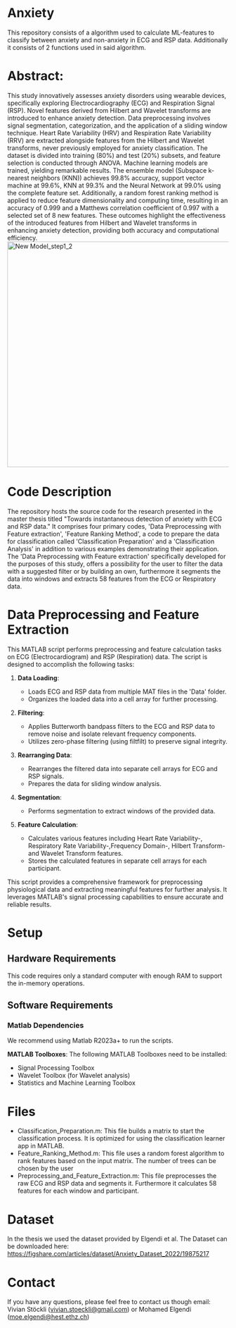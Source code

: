 # Anxiety
This repository consists of a algorithm used to calculate ML-features to classify between anxiety and non-anxiety in ECG and RSP data. 
Additionally it consists of 2 functions used in said algorithm.

# Abstract:
This study innovatively assesses anxiety disorders using wearable devices, specifically exploring Electrocardiography (ECG) and Respiration Signal (RSP). Novel features derived from Hilbert and Wavelet transforms are introduced to enhance anxiety detection. Data preprocessing involves signal segmentation, categorization, and the application of a sliding window technique. Heart Rate Variability (HRV) and Respiration Rate Variability (RRV) are extracted alongside features from the Hilbert and Wavelet transforms, never previously employed for anxiety classification. The dataset is divided into training (80\%) and test (20\%) subsets, and feature selection is conducted through ANOVA. Machine learning models are trained, yielding remarkable results. The ensemble model (Subspace k-nearest neighbors (KNN)) achieves 99.8\% accuracy, support vector machine at 99.6\%, KNN at 99.3\% and the Neural Network at 99.0\% using the complete feature set. Additionally, a random forest ranking method is applied to reduce feature dimensionality and computing time, resulting in an accuracy of 0.999 and a Matthews correlation coefficient of 0.997 with a selected set of 8 new features. These outcomes highlight the effectiveness of the introduced features from Hilbert and Wavelet transforms in enhancing anxiety detection, providing both accuracy and computational efficiency.
<img width="512" alt="New Model_step1_2" src="https://github.com/vivianstoeckli/Anxiety/assets/117519298/889f5ece-5eb0-4b38-afdc-7ac51ee3fc2c">

# Code Description
The repository hosts the source code for the research presented in the master thesis titled "Towards instantaneous detection of anxiety with ECG and RSP data." It comprises four primary codes, 'Data Preprocessing with Feature extraction', 'Feature Ranking Method', a code to prepare the data for classification called 'Classification Preparation' and a 'Classification Analysis' in addition to various examples demonstrating their application. The 'Data Preprocessing with Feature extraction' specifically developed for the purposes of this study, offers a possibility for the user to filter the data with a suggested filter or by building an own, furthermore it segments the data into windows and extracts 58 features from the ECG or Respiratory data. 

# Data Preprocessing and Feature Extraction

This MATLAB script performs preprocessing and feature calculation tasks on ECG (Electrocardiogram) and RSP (Respiration) data. The script is designed to accomplish the following tasks:

1. **Data Loading**:
   - Loads ECG and RSP data from multiple MAT files in the 'Data' folder.
   - Organizes the loaded data into a cell array for further processing.

2. **Filtering**:
   - Applies Butterworth bandpass filters to the ECG and RSP data to remove noise and isolate relevant frequency components.
   - Utilizes zero-phase filtering (using filtfilt) to preserve signal integrity.

3. **Rearranging Data**:
   - Rearranges the filtered data into separate cell arrays for ECG and RSP signals.
   - Prepares the data for sliding window analysis.

4. **Segmentation**:
   - Performs segmentation to extract windows of the provided data.

5. **Feature Calculation**:
   - Calculates various features including Heart Rate Variability-, Respiratory Rate Variability-,Frequency Domain-, Hilbert Transform- and Wavelet Transform features.
   - Stores the calculated features in separate cell arrays for each participant.

This script provides a comprehensive framework for preprocessing physiological data and extracting meaningful features for further analysis. It leverages MATLAB's signal processing capabilities to ensure accurate and reliable results.

# Setup

## Hardware Requirements
This code requires only a standard computer with enough RAM to support the in-memory operations. 

## Software Requirements

### Matlab Dependencies
We recommend using Matlab R2023a+ to run the scripts. 

**MATLAB Toolboxes**: The following MATLAB Toolboxes need to be installed:
  - Signal Processing Toolbox
  - Wavelet Toolbox (for Wavelet analysis)
  - Statistics and Machine Learning Toolbox

# Files

  - Classification_Preparation.m: This file builds a matrix to start the classification process. It is optimized for using the classification learner app in MATLAB.
  - Feature_Ranking_Method.m: This file uses a random forest algorithm to rank features based on the input matrix. The number of trees can be chosen by the user
  - Preprocessing_and_Feature_Extraction.m: This file preprocesses the raw ECG and RSP data and segments it. Furthermore it calculates 58 features for each window and participant.

# Dataset
In the thesis we used the dataset provided by Elgendi et al. The Dataset can be downloaded here:  https://figshare.com/articles/dataset/Anxiety_Dataset_2022/19875217

# Contact
If you have any questions, please feel free to contact us though email: Vivian Stöckli (vivian.stoeckli@gmail.com) or Mohamed Elgendi (moe.elgendi@hest.ethz.ch)




